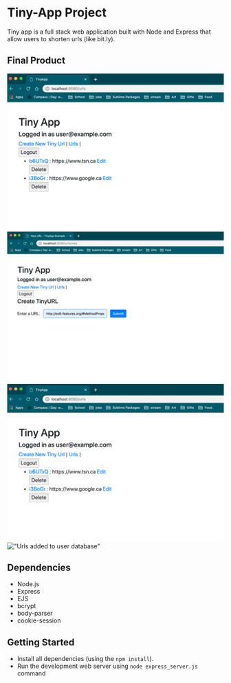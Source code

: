 # Tiny-App Project

Tiny app is a full stack web application built with Node and Express that allow users to shorten urls (like bit.ly).

## Final Product

!["Urls Index"](docs/urlsList.png)
!["Create new short urls"](docs/createNew.png)
!["Urls added to user database"](docs/urlsList.png)
!["Urls added to user database"](doc/editPreviousShortUrls)


## Dependencies

- Node.js
- Express
- EJS
- bcrypt
- body-parser
- cookie-session

## Getting Started

- Install all dependencies (using the `npm install`).
- Run the development web server using `node express_server.js` command
